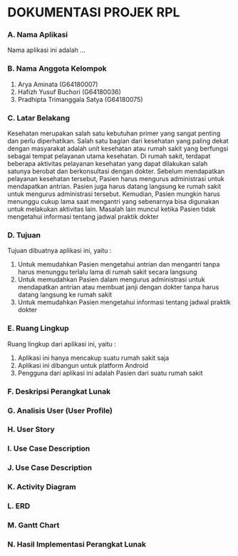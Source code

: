 # DOKUMENTASI PROJEK RPL
### A. Nama Aplikasi
Nama aplikasi ini adalah …
### B. Nama Anggota Kelompok
 1. Arya Aminata				(G64180007)
 2. Hafizh Yusuf Buchori		(G64180036)
 3. Pradhipta Trimanggala Satya	(G64180075)
### C. Latar Belakang
  Kesehatan merupakan salah satu kebutuhan primer yang sangat penting dan perlu diperhatikan. Salah satu bagian dari kesehatan yang paling dekat dengan masyarakat adalah unit kesehatan atau rumah sakit yang berfungsi sebagai tempat pelayanan utama kesehatan. Di rumah sakit, terdapat beberapa aktivitas pelayanan kesehatan yang dapat dilakukan salah satunya berobat dan berkonsultasi dengan dokter. Sebelum mendapatkan pelayanan kesehatan tersebut, Pasien harus mengurus administrasi untuk mendapatkan antrian. Pasien juga harus datang langsung ke rumah sakit untuk mengurus administrasi tersebut. Kemudian, Pasien mungkin harus menunggu cukup lama saat mengantri yang sebenarnya bisa digunakan untuk melakukan aktivitas lain. Masalah lain muncul ketika Pasien tidak mengetahui informasi tentang jadwal praktik dokter 
### D. Tujuan
Tujuan dibuatnya aplikasi ini, yaitu :
 1. Untuk memudahkan Pasien mengetahui antrian dan mengantri tanpa harus menunggu terlalu lama di rumah sakit secara langsung 
 2. Untuk memudahkan Pasien dalam mengurus administrasi untuk mendapatkan antrian atau membuat janji dengan dokter tanpa harus datang langsung ke rumah sakit
 3. Untuk memudahkan Pasien mengetahui informasi tentang jadwal praktik dokter
### E. Ruang Lingkup
Ruang lingkup dari aplikasi ini, yaitu :
 1. Aplikasi ini hanya mencakup suatu rumah sakit saja
 2. Aplikasi ini dibangun untuk platform Android
 3. Pengguna dari aplikasi ini adalah Pasien dari suatu rumah sakit
### F. Deskripsi Perangkat Lunak
### G. Analisis User (User Profile)
### H. User Story
### I. Use Case Description
### J. Use Case Description
### K. Activity Diagram
### L. ERD
### M. Gantt Chart
### N. Hasil Implementasi Perangkat Lunak




